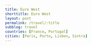 ```yaml
---
title: Euro West
shorttitle: Euro West
layout: post
permalink: /travel/:title
subblog: travel
countries: [France, Portugal]
cities: [Paris, Porto, Lisbon, Sintra]
---
```

